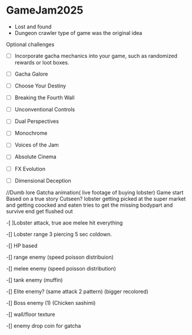 # GameJam2025

- Lost and found
- Dungeon crawler type of game was the original idea

Optional challenges

- [ ] Incorporate gacha mechanics into your game, such as randomized rewards or loot boxes.
- [ ] Gacha Galore
- [ ] Choose Your Destiny
- [ ] Breaking the Fourth Wall
- [ ] Unconventional Controls
- [ ] Dual Perspectives
- [ ] Monochrome
- [ ] Voices of the Jam
- [ ] Absolute Cinema
- [ ] FX Evolution
- [ ] Dimensional Deception


//Dumb lore
Gatcha animation( live footage of buying lobster)
Game start
Based on a true story
Cutseen?
lobster getting picked at the super market and getting coocked and eaten
tries to get the missing bodypart and survive
end get flushed out 

-[ ]Lobster attack, true aoe melee hit everything 


-[] Lobster range 3 piercing 5 sec coldown.


-[] HP based 


-[] range enemy (speed poisson distribuion)


-[] melee enemy (speed poisson distribution)


-[] tank enemy (muffin)


-[] Elite enemy? (same attack 2 pattern) (bigger recolored)


-[] Boss enemy (1) (Chicken sashimi)


-[] wall/floor texture


-[] enemy drop coin for gatcha














































































































































